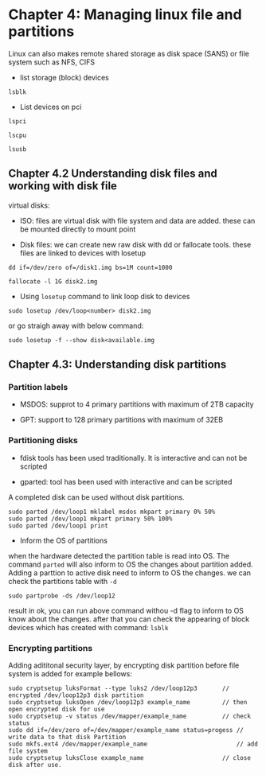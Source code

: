 # Chapter 4: Managing linux file and partitions
Linux can also makes remote shared storage as disk space (SANS) or file system such as NFS, CIFS

- list storage (block) devices

`lsblk`

- List devices on pci 

`lspci`

`lscpu`

`lsusb`

## Chapter 4.2 Understanding disk files and working with disk file
virtual disks: 

- ISO: files are virtual disk with file system and data are added. these can be mounted directly to mount point

- Disk files: we can create new raw disk with dd or fallocate tools. these files are linked to devices with losetup

`dd if=/dev/zero of=/disk1.img bs=1M count=1000`

`fallocate -l 1G disk2.img`

- Using ``losetup`` command to link loop disk to devices

`sudo losetup /dev/loop<number> disk2.img`

or go straigh away with below command:

`sudo losetup -f --show disk<available.img`

## Chapter 4.3: Understanding disk partitions

### Partition labels
- MSDOS: supprot to 4 primary partitions with maximum of 2TB capacity

- GPT:  support to 128 primary partitions with maximum of 32EB

### Partitioning disks

- fdisk tools has been used traditionally. It is interactive and can not be scripted

- gparted: tool has been used with interactive and can be scripted

A completed disk can be used without disk partitions. 

```
sudo parted /dev/loop1 mklabel msdos mkpart primary 0% 50%
sudo parted /dev/loop1 mkpart primary 50% 100%
sudo parted /dev/loop1 print
```
- Inform the OS of partitions

when the hardware detected the partition table is read into OS. The command ``parted`` will also inform to OS the changes about partition added.
Adding a parttion to active disk need to inform to OS the changes. we can check the partitions table with ``-d `` 

`sudo partprobe -ds /dev/loop12`

result in ok, you can run above command withou -d flag to inform to OS know about the changes.
after that you can check the appearing of block devices which has created with command: ``lsblk``

### Encrypting partitions
Adding adititonal security layer, by encrypting disk partition before file system is added
for example bellows: 

```
sudo cryptsetup luksFormat --type luks2 /dev/loop12p3		// encrypted /dev/loop12p3 disk partition
sudo cryptsetup luksOpen /dev/loop12p3 example_name			// then open encrypted disk for use
sudo cryptsetup -v status /dev/mapper/example_name			// check status
sudo dd if=/dev/zero of=/dev/mapper/example_name status=progess	// write data to that disk Partition
sudo mkfs.ext4 /dev/mapper/example_name							// add file system 
sudo cryptsetup luksClose example_name						// close disk after use.
```

